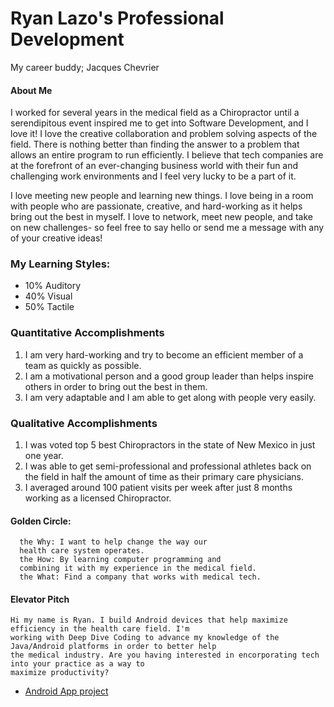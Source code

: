 # Ryan Lazo's Professional Development

My career buddy; Jacques Chevrier

#### About Me

I worked for several years in the medical field as a Chiropractor until a serendipitous event inspired me to get into Software Development, and I love it! I love the creative collaboration and problem solving aspects of the field. There is nothing better than finding the answer to a problem that allows an entire program to run efficiently. I believe that tech companies are at the forefront of an ever-changing business world with their fun and challenging work environments and I feel very lucky to be a part of it. 

I love meeting new people and learning new things. I love being in a room with people who are passionate, creative, and hard-working as it helps bring out the best in myself. I love to network, meet new people, and take on new challenges- so feel free to say hello or send me a message with any of your creative ideas! 

### My Learning Styles:

  - 10% Auditory
  - 40% Visual 
  - 50% Tactile
  
### Quantitative Accomplishments
  1. I am very hard-working and try to become an efficient member of a team as quickly as possible.
  2. I am a motivational person and a good group leader than helps inspire others in order to bring out the best in them.
  3. I am very adaptable and I am able to get along with people very easily.

  
### Qualitative Accomplishments
  1. I was voted top 5 best Chiropractors in the state of New Mexico in just one year. 
  2. I was able to get semi-professional and professional athletes back on the field in half the amount of time as their primary care physicians.
  3. I averaged around 100 patient visits per week after just 8 months working as a licensed Chiropractor. 
     
#### Golden Circle:
      the Why: I want to help change the way our 
      health care system operates.
      the How: By learning computer programming and 
      combining it with my experience in the medical field.
      the What: Find a company that works with medical tech. 
      
#### Elevator Pitch
    Hi my name is Ryan. I build Android devices that help maximize efficiency in the health care field. I'm 
    working with Deep Dive Coding to advance my knowledge of the Java/Android platforms in order to better help 
    the medical industry. Are you having interested in encorporating tech into your practice as a way to 
    maximize productivity?
     
      

* [Android App project]()

  




